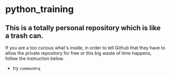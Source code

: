 # python_training

## This is a totally personal repository which is like a trash can.

If you are a too curious what's inside, in order to tell Github that they have to allow the private repository for free or this big waste of time happens, follow the instruction below.

- try `command+q`
